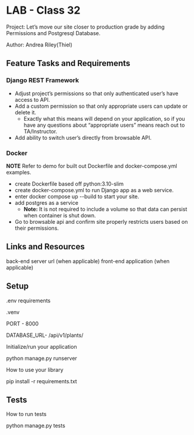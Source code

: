 # LAB - Class 32

Project: Let’s move our site closer to production grade by adding Permissions and Postgresql Database.

Author: Andrea Riley(Thiel)

## Feature Tasks and Requirements

### Django REST Framework

- Adjust project’s permissions so that only authenticated user’s have access to API.
- Add a custom permission so that only appropriate users can update or delete it.
  - Exactly what this means will depend on your application, so if you have any questions about “appropriate users” means reach out to TA/Instructor.
- Add ability to switch user’s directly from browsable API.

### Docker

**NOTE** Refer to demo for built out Dockerfile and docker-compose.yml examples.

- create Dockerfile based off python:3.10-slim
- create docker-compose.yml to run Django app as a web service.
- enter docker compose up --build to start your site.
- add postgres as a service
  - **Note:** It is not required to include a volume so that data can persist when container is shut down.
- Go to browsable api and confirm site properly restricts users based on their permissions.

## Links and Resources

back-end server url (when applicable)
front-end application (when applicable)

## Setup

.env requirements

  .venv

  PORT - 8000

  DATABASE_URL- /api/v1/plants/

Initialize/run your application

  python manage.py runserver

How to use your library

  pip install -r requirements.txt

## Tests

How to run tests

  python manage.py tests

